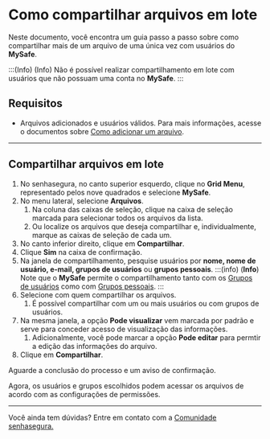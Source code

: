 # Como compartilhar arquivos em lote

Neste documento, você encontra um guia passo a passo sobre como compartilhar mais de um arquivo de uma única vez com usuários do **MySafe**.

:::(Info) (Info)
Não é possível realizar compartilhamento em lote com usuários que não possuam uma conta no **MySafe**.
:::

## Requisitos

* Arquivos adicionados e usuários válidos. Para mais informações, acesse o documentos sobre [Como adicionar um arquivo](/v3-33/docs/pt/mysafe-files-add).
* * *

## Compartilhar arquivos em lote

1. No senhasegura, no canto superior esquerdo, clique no **Grid Menu**, representado pelos nove quadrados e selecione **MySafe**.
2. No menu lateral, selecione **Arquivos**.
    1. Na coluna das caixas de seleção, clique na caixa de seleção marcada para selecionar todos os arquivos da lista.
    2. Ou localize os arquivos que deseja compartilhar e, individualmente, marque as caixas de seleção de cada um.
5. No canto inferior direito, clique em **Compartilhar**.
7. Clique **Sim** na caixa de confirmação.
8. Na janela de compartilhamento, pesquise usuários por **nome, nome de usuário, e-mail, grupos de usuários** ou **grupos pessoais**.
    :::(info) (**Info**)
    Note que o **MySafe** permite o compartilhamento tanto com os [Grupos de usuários](/v3-33/docs/pt/administration-user-groups) como com [Grupos pessoais](/v3-33/docs/pt/mysafe-private-group).
    :::
9. Selecione com quem compartilhar os arquivos.
    1. É possível compartilhar com um ou mais usuários ou com grupos de usuários.
10. Na mesma janela, a opção **Pode visualizar** vem marcada por padrão e serve para conceder acesso de visualização das informações.
    1. Adicionalmente, você pode marcar a opção **Pode editar** para permtir a edição das informações do arquivo. 
11. Clique em **Compartilhar**.

Aguarde a conclusão do processo e um aviso de confirmação.

Agora, os usuários e grupos escolhidos podem acessar os arquivos de acordo com as configurações de permissões. 

***



Você ainda tem dúvidas? Entre em contato com a [Comunidade senhasegura.](https://community.senhasegura.io/)
